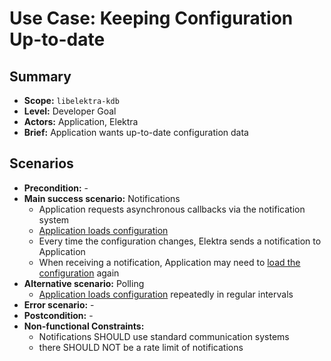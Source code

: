 # Use Case: Keeping Configuration Up-to-date

## Summary

- **Scope:** `libelektra-kdb`
- **Level:** Developer Goal
- **Actors:** Application, Elektra
- **Brief:** Application wants up-to-date configuration data

## Scenarios

- **Precondition:** -
- **Main success scenario:** Notifications
  - Application requests asynchronous callbacks via the notification system
  - [Application loads configuration](UC_load_config.md)
  - Every time the configuration changes, Elektra sends a notification to Application
  - When receiving a notification, Application may need to [load the configuration](UC_load_config.md) again
- **Alternative scenario:** Polling
  - [Application loads configuration](UC_load_config.md) repeatedly in regular intervals
- **Error scenario:** -
- **Postcondition:** -
- **Non-functional Constraints:**
  - Notifications SHOULD use standard communication systems
  - there SHOULD NOT be a rate limit of notifications
